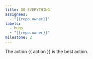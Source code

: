 ```yaml
---
title: DO EVERYTHING
assignees:
  - "{{repo.owner}}"
labels:
  - bugs
  - "{{repo.owner}}"
milestone: 2
---
```

The action {{ action }} is the best action.